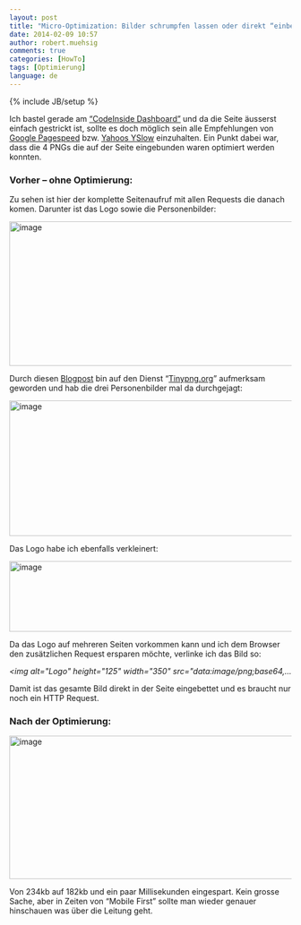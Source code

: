 ```yaml
---
layout: post
title: "Micro-Optimization: Bilder schrumpfen lassen oder direkt “einbetten”"
date: 2014-02-09 10:57
author: robert.muehsig
comments: true
categories: [HowTo]
tags: [Optimierung]
language: de
---
```

{% include JB/setup %}
<p>Ich bastel gerade am <a href="http://www.codeinside.eu">“CodeInside Dashboard”</a> und da die Seite äusserst einfach gestrickt ist, sollte es doch möglich sein alle Empfehlungen von <a href="https://developers.google.com/speed/pagespeed/">Google Pagespeed</a> bzw. <a href="http://developer.yahoo.com/yslow/">Yahoos YSlow</a> einzuhalten. Ein Punkt dabei war, dass die 4 PNGs die auf der Seite eingebunden waren optimiert werden konnten. </p> <h3>Vorher – ohne Optimierung:</h3> <p>Zu sehen ist hier der komplette Seitenaufruf mit allen Requests die danach komen. Darunter ist das Logo sowie die Personenbilder:</p> <p><a href="{{BASE_PATH}}/assets/wp-images/image1986.png"><img title="image" style="border-top: 0px; border-right: 0px; background-image: none; border-bottom: 0px; padding-top: 0px; padding-left: 0px; border-left: 0px; display: inline; padding-right: 0px" border="0" alt="image" src="{{BASE_PATH}}/assets/wp-images/image_thumb1122.png" width="570" height="258"></a></p> <p>Durch diesen <a href="http://blog.pamelafox.org/2014/01/improving-front-page-performance.html">Blogpost</a> bin auf den Dienst “<a href="https://tinypng.com/">Tinypng.org</a>” aufmerksam geworden und hab die drei Personenbilder mal da durchgejagt:</p> <p><a href="{{BASE_PATH}}/assets/wp-images/image1987.png"><img title="image" style="border-top: 0px; border-right: 0px; background-image: none; border-bottom: 0px; padding-top: 0px; padding-left: 0px; border-left: 0px; display: inline; padding-right: 0px" border="0" alt="image" src="{{BASE_PATH}}/assets/wp-images/image_thumb1123.png" width="570" height="242"></a></p> <p>Das Logo habe ich ebenfalls verkleinert:</p> <p><a href="{{BASE_PATH}}/assets/wp-images/image1988.png"><img title="image" style="border-top: 0px; border-right: 0px; background-image: none; border-bottom: 0px; padding-top: 0px; padding-left: 0px; border-left: 0px; display: inline; padding-right: 0px" border="0" alt="image" src="{{BASE_PATH}}/assets/wp-images/image_thumb1124.png" width="570" height="126"></a></p> <p>Da das Logo auf mehreren Seiten vorkommen kann und ich dem Browser den zusätzlichen Request ersparen möchte, verlinke ich das Bild so:</p> <p><em>&lt;img alt="Logo" height="125" width="350" src="data:image/png;base64,…</em></p> <p>Damit ist das gesamte Bild direkt in der Seite eingebettet und es braucht nur noch ein HTTP Request.</p> <h3>Nach der Optimierung:</h3> <p><a href="{{BASE_PATH}}/assets/wp-images/image1989.png"><img title="image" style="border-top: 0px; border-right: 0px; background-image: none; border-bottom: 0px; padding-top: 0px; padding-left: 0px; border-left: 0px; display: inline; padding-right: 0px" border="0" alt="image" src="{{BASE_PATH}}/assets/wp-images/image_thumb1125.png" width="570" height="256"></a></p> <p>Von 234kb auf 182kb und ein paar Millisekunden eingespart. Kein grosse Sache, aber in Zeiten von “Mobile First” sollte man wieder genauer hinschauen was über die Leitung geht.</p>
